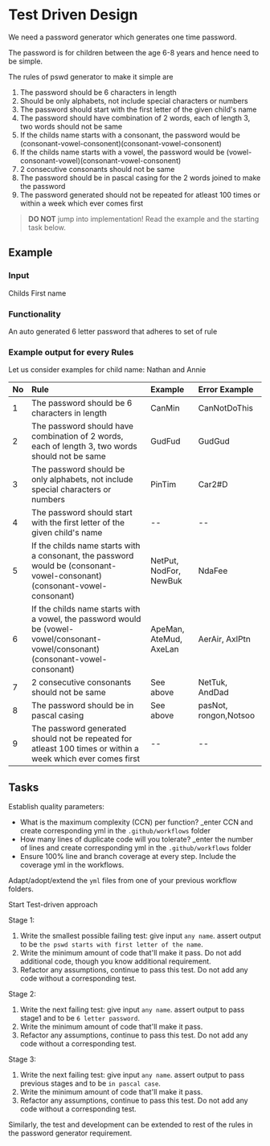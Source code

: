 # Test Driven Design

We need a password generator which generates one time password.

The password is for children between the age 6-8 years and hence need to be simple.

The rules of pswd generator to make it simple are
1. The password should be 6 characters in length
1. Should be only alphabets, not include special characters or numbers
1. The password should start with the first letter of the given child's name
1. The password should have combination of 2 words, each of length 3, two words should not be same
1. If the childs name starts with a consonant, the password would be (consonant-vowel-consonent)(consonant-vowel-consonent)
1. If the childs name starts with a vowel, the password would be (vowel-consonant-vowel)(consonant-vowel-consonent)
1. 2 consecutive consonants should not be same
1. The password should be in pascal casing for the 2 words joined to make the password
1. The password generated should not be repeated for atleast 100 times or within a week which ever comes first


> **DO NOT** jump into implementation! Read the example and the starting task below.

## Example
### Input

Childs First name

### Functionality

An auto generated 6 letter password that adheres to set of rule

### Example output for every Rules 
Let us consider examples for child name: Nathan and Annie

| No | Rule  | Example | Error Example |
| :--|:----------------------| :-----|:-----|
| 1 | The password should be 6 characters in length | CanMin | CanNotDoThis |
| 2 | The password should have combination of 2 words, each of length 3, two words should not be same | GudFud | GudGud |
| 3 | The password should be only alphabets, not include special characters or numbers | PinTim | Car2#D |
| 4 | The password should start with the first letter of the given child's name |  -- | -- | 
| 5 | If the childs name starts with a consonant, the password would be (consonant-vowel-consonant)(consonant-vowel-consonant) | NetPut, NodFor, NewBuk | NdaFee| 
| 6 | If the childs name starts with a vowel, the password would be (vowel-vowel/consonant-vowel/consonant)(consonant-vowel-consonant) |ApeMan, AteMud, AxeLan | AerAir, AxlPtn| 
| 7 | 2 consecutive consonants should not be same | See above |NetTuk, AndDad | 
| 8 | The password should be in pascal casing | See above | pasNot, rongon,Notsoo | 
| 9 | The password generated should not be repeated for atleast 100 times or within a week which ever comes first | -- | -- | 

## Tasks

Establish quality parameters: 
- What is the maximum complexity (CCN) per function? _enter CCN and create corresponding yml in the `.github/workflows` folder
- How many lines of duplicate code will you tolerate? _enter the number of lines and create corresponding yml in the `.github/workflows` folder
- Ensure 100% line and branch coverage at every step. Include the coverage yml in the workflows.

Adapt/adopt/extend the `yml` files from one of your previous workflow folders.

Start Test-driven approach

Stage 1:
1. Write the smallest possible failing test: give input `any name`. assert output to be `the pswd starts with first letter of the name`.
1. Write the minimum amount of code that'll make it pass. Do not add additional code, though you know additional requirement. 
1. Refactor any assumptions, continue to pass this test. Do not add any code without a corresponding test.

Stage 2:
1. Write the next failing test: give input `any name`. assert output to pass stage1 and to be `6 letter password`.
1. Write the minimum amount of code that'll make it pass.
1. Refactor any assumptions, continue to pass this test. Do not add any code without a corresponding test.

Stage 3:
1. Write the next failing test: give input `any name`. assert output to pass previous stages and to be `in pascal case`.
1. Write the minimum amount of code that'll make it pass.
1. Refactor any assumptions, continue to pass this test. Do not add any code without a corresponding test.

Similarly, the test and development can be extended to rest of the rules in the password generator requirement.
